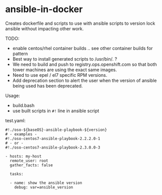 ansible-in-docker
=================

Creates dockerfile and scripts to use with ansible scripts to version lock ansible without impacting other work.

TODO:
* enable centos/rhel container builds .. see other container builds for pattern
* Best way to install generated scripts to /usr/bin/. ?
* We need to build and push to registry.ops.openshift.com so that both tower machines are using the exact same images.
* Need to use epel / el7 specific RPM versions.
* Add deprecation section to alert the user when the version of ansible being used has been deprecated.

Usage:

* build.bash
* use built scripts in `#!` line in ansible script

test.yaml:

```
#!./oso-${baseOS}-ansible-playbook-${version}
# - examples -
#!./oso-centos7-ansible-playbook-2.2.2.0-1
# - or -
#!./oso-centos7-ansible-playbook-2.3.0.0-3

- hosts: my-host
  remote_user: root
  gather_facts: false

  tasks:

  - name: show the ansible version
    debug: var=ansible_version
```
